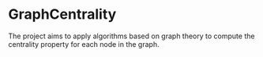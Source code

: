 # GraphCentrality
The project aims to apply algorithms based on graph theory to compute the centrality property for each node in the graph.
